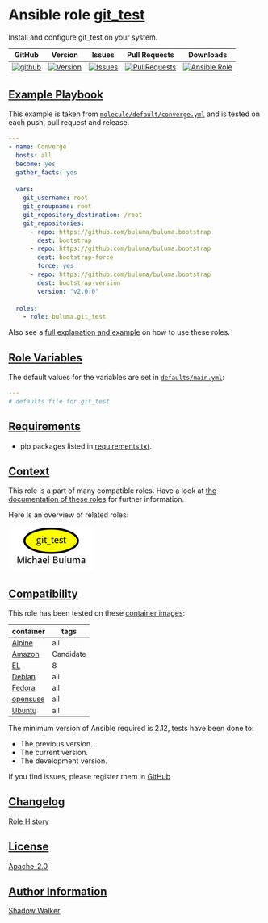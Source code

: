# Ansible role [git_test](https://galaxy.ansible.com/ui/standalone/roles/buluma/git_test/documentation)

Install and configure git_test on your system.

|GitHub|Version|Issues|Pull Requests|Downloads|
|------|-------|------|-------------|---------|
|[![github](https://github.com/buluma/ansible-role-git_test/actions/workflows/molecule.yml/badge.svg)](https://github.com/buluma/ansible-role-git_test/actions/workflows/molecule.yml)|[![Version](https://img.shields.io/github/release/buluma/ansible-role-git_test.svg)](https://github.com/buluma/ansible-role-git_test/releases/)|[![Issues](https://img.shields.io/github/issues/buluma/ansible-role-git_test.svg)](https://github.com/buluma/ansible-role-git_test/issues/)|[![PullRequests](https://img.shields.io/github/issues-pr-closed-raw/buluma/ansible-role-git_test.svg)](https://github.com/buluma/ansible-role-git_test/pulls/)|[![Ansible Role](https://img.shields.io/ansible/role/d/buluma/git_test)](https://galaxy.ansible.com/ui/standalone/roles/buluma/git_test/documentation)|

## [Example Playbook](#example-playbook)

This example is taken from [`molecule/default/converge.yml`](https://github.com/buluma/ansible-role-git_test/blob/master/molecule/default/converge.yml) and is tested on each push, pull request and release.

```yaml
---
- name: Converge
  hosts: all
  become: yes
  gather_facts: yes

  vars:
    git_username: root
    git_groupname: root
    git_repository_destination: /root
    git_repositories:
      - repo: https://github.com/buluma/buluma.bootstrap
        dest: bootstrap
      - repo: https://github.com/buluma/buluma.bootstrap
        dest: bootstrap-force
        force: yes
      - repo: https://github.com/buluma/buluma.bootstrap
        dest: bootstrap-version
        version: "v2.0.0"

  roles:
    - role: buluma.git_test
```

Also see a [full explanation and example](https://buluma.github.io/how-to-use-these-roles.html) on how to use these roles.

## [Role Variables](#role-variables)

The default values for the variables are set in [`defaults/main.yml`](https://github.com/buluma/ansible-role-git_test/blob/master/defaults/main.yml):

```yaml
---
# defaults file for git_test
```

## [Requirements](#requirements)

- pip packages listed in [requirements.txt](https://github.com/buluma/ansible-role-git_test/blob/master/requirements.txt).


## [Context](#context)

This role is a part of many compatible roles. Have a look at [the documentation of these roles](https://buluma.github.io/) for further information.

Here is an overview of related roles:

![dependencies](https://raw.githubusercontent.com/buluma/ansible-role-git_test/png/requirements.png "Dependencies")

## [Compatibility](#compatibility)

This role has been tested on these [container images](https://hub.docker.com/u/buluma):

|container|tags|
|---------|----|
|[Alpine](https://hub.docker.com/repository/docker/buluma/alpine/general)|all|
|[Amazon](https://hub.docker.com/repository/docker/buluma/amazonlinux/general)|Candidate|
|[EL](https://hub.docker.com/repository/docker/buluma/enterpriselinux/general)|8|
|[Debian](https://hub.docker.com/repository/docker/buluma/debian/general)|all|
|[Fedora](https://hub.docker.com/repository/docker/buluma/fedora/general)|all|
|[opensuse](https://hub.docker.com/repository/docker/buluma/opensuse/general)|all|
|[Ubuntu](https://hub.docker.com/repository/docker/buluma/ubuntu/general)|all|

The minimum version of Ansible required is 2.12, tests have been done to:

- The previous version.
- The current version.
- The development version.

If you find issues, please register them in [GitHub](https://github.com/buluma/ansible-role-git_test/issues)

## [Changelog](#changelog)

[Role History](https://github.com/buluma/ansible-role-git_test/blob/master/CHANGELOG.md)

## [License](#license)

[Apache-2.0](https://github.com/buluma/ansible-role-git_test/blob/master/LICENSE)

## [Author Information](#author-information)

[Shadow Walker](https://buluma.github.io/)

